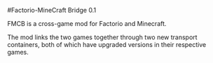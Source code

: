 #Factorio-MineCraft Bridge 0.1

FMCB is a cross-game mod for Factorio and Minecraft.

The mod links the two games together through two new transport containers, both of which have upgraded versions in their respective games.